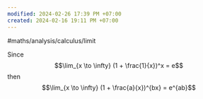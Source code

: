 ```yaml
---
modified: 2024-02-26 17:39 PM +07:00
created: 2024-02-16 19:11 PM +07:00
---
```

#maths/analysis/calculus/limit

Since 
$$\lim_{x \to \infty} (1 + \frac{1}{x})^x = e$$
then
$$\lim_{x \to \infty} (1 + \frac{a}{x})^{bx} = e^{ab}$$